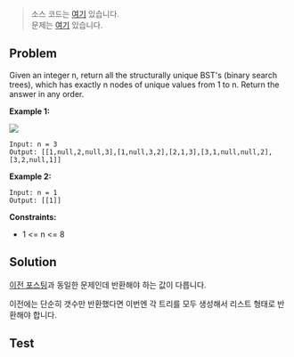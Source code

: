 > 소스 코드는 [여기](https://github.com/lcalmsky/leetcode/blob/master/src/main/java/io/lcalmsky/leetcode/unique_binary_search_trees_ii/Solution.java) 있습니다.  
> 문제는 [여기](https://leetcode.com/explore/challenge/card/september-leetcoding-challenge-2021/636/week-1-september-1st-september-7th/3961/) 있습니다.

## Problem
Given an integer n, return all the structurally unique BST's (binary search trees), which has exactly n nodes of unique values from 1 to n. Return the answer in any order.

**Example 1:**

![](https://assets.leetcode.com/uploads/2021/01/18/uniquebstn3.jpg)

```
Input: n = 3
Output: [[1,null,2,null,3],[1,null,3,2],[2,1,3],[3,1,null,null,2],[3,2,null,1]]
```

**Example 2:**
```
Input: n = 1
Output: [[1]]
```

**Constraints:**

* 1 <= n <= 8

## Solution

[이전 포스팅](https://jaime-note.tistory.com/72)과 동일한 문제인데 반환해야 하는 값이 다릅니다.

이전에는 단순히 갯수만 반환했다면 이번엔 각 트리를 모두 생성해서 리스트 형태로 반환해야 합니다.





## Test